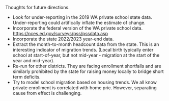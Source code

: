 Thoughts for future directions.

* Look for under-reporting in the 2019 WA private school state data. Under-reporting could artifically inflate the estimate of change.
* Incorporate the federal version of the WA private school data.
  https://nces.ed.gov/surveys/pss/pssdata.asp
* Incorporate the state 2022/2023 year-end data.
* Extract the month-to-month headcount data from the state. This is an interesting indicator of migration trends. (Local birth typically enter school at start-of-year, but not mid-year - migration at the start of the year and mid-year).
* Re-run for other districts. They are facing enrollment shortfalls and are similarly prohibited by the state for raising money locally to bridge short term deficits.
* Try to model school migration based on housing trends. We all know private enrollment is correlated with home pric. However, separating cause from effect is challenging.

